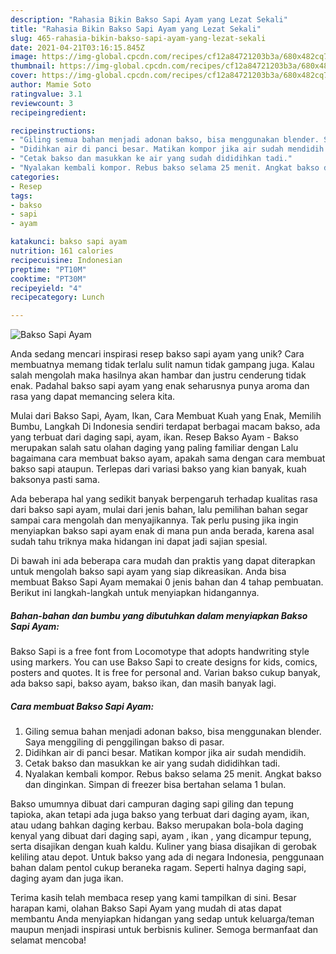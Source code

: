 ```yaml
---
description: "Rahasia Bikin Bakso Sapi Ayam yang Lezat Sekali"
title: "Rahasia Bikin Bakso Sapi Ayam yang Lezat Sekali"
slug: 465-rahasia-bikin-bakso-sapi-ayam-yang-lezat-sekali
date: 2021-04-21T03:16:15.845Z
image: https://img-global.cpcdn.com/recipes/cf12a84721203b3a/680x482cq70/bakso-sapi-ayam-foto-resep-utama.jpg
thumbnail: https://img-global.cpcdn.com/recipes/cf12a84721203b3a/680x482cq70/bakso-sapi-ayam-foto-resep-utama.jpg
cover: https://img-global.cpcdn.com/recipes/cf12a84721203b3a/680x482cq70/bakso-sapi-ayam-foto-resep-utama.jpg
author: Mamie Soto
ratingvalue: 3.1
reviewcount: 3
recipeingredient:

recipeinstructions:
- "Giling semua bahan menjadi adonan bakso, bisa menggunakan blender. Saya menggiling di penggilingan bakso di pasar."
- "Didihkan air di panci besar. Matikan kompor jika air sudah mendidih."
- "Cetak bakso dan masukkan ke air yang sudah dididihkan tadi."
- "Nyalakan kembali kompor. Rebus bakso selama 25 menit. Angkat bakso dan dinginkan. Simpan di freezer bisa bertahan selama 1 bulan."
categories:
- Resep
tags:
- bakso
- sapi
- ayam

katakunci: bakso sapi ayam 
nutrition: 161 calories
recipecuisine: Indonesian
preptime: "PT10M"
cooktime: "PT30M"
recipeyield: "4"
recipecategory: Lunch

---
```



![Bakso Sapi Ayam](https://img-global.cpcdn.com/recipes/cf12a84721203b3a/680x482cq70/bakso-sapi-ayam-foto-resep-utama.jpg)

Anda sedang mencari inspirasi resep bakso sapi ayam yang unik? Cara membuatnya memang tidak terlalu sulit namun tidak gampang juga. Kalau salah mengolah maka hasilnya akan hambar dan justru cenderung tidak enak. Padahal bakso sapi ayam yang enak seharusnya punya aroma dan rasa yang dapat memancing selera kita.

Mulai dari Bakso Sapi, Ayam, Ikan, Cara Membuat Kuah yang Enak, Memilih Bumbu, Langkah Di Indonesia sendiri terdapat berbagai macam bakso, ada yang terbuat dari daging sapi, ayam, ikan. Resep Bakso Ayam - Bakso merupakan salah satu olahan daging yang paling familiar dengan Lalu bagaimana cara membuat bakso ayam, apakah sama dengan cara membuat bakso sapi ataupun. Terlepas dari variasi bakso yang kian banyak, kuah baksonya pasti sama.

Ada beberapa hal yang sedikit banyak berpengaruh terhadap kualitas rasa dari bakso sapi ayam, mulai dari jenis bahan, lalu pemilihan bahan segar sampai cara mengolah dan menyajikannya. Tak perlu pusing jika ingin menyiapkan bakso sapi ayam enak di mana pun anda berada, karena asal sudah tahu triknya maka hidangan ini dapat jadi sajian spesial.


Di bawah ini ada beberapa cara mudah dan praktis yang dapat diterapkan untuk mengolah bakso sapi ayam yang siap dikreasikan. Anda bisa membuat Bakso Sapi Ayam memakai 0 jenis bahan dan 4 tahap pembuatan. Berikut ini langkah-langkah untuk menyiapkan hidangannya.

<!--inarticleads1-->

##### Bahan-bahan dan bumbu yang dibutuhkan dalam menyiapkan Bakso Sapi Ayam:



Bakso Sapi is a free font from Locomotype that adopts handwriting style using markers. You can use Bakso Sapi to create designs for kids, comics, posters and quotes. It is free for personal and. Varian bakso cukup banyak, ada bakso sapi, bakso ayam, bakso ikan, dan masih banyak lagi. 

<!--inarticleads2-->

##### Cara membuat Bakso Sapi Ayam:

1. Giling semua bahan menjadi adonan bakso, bisa menggunakan blender. Saya menggiling di penggilingan bakso di pasar.
1. Didihkan air di panci besar. Matikan kompor jika air sudah mendidih.
1. Cetak bakso dan masukkan ke air yang sudah dididihkan tadi.
1. Nyalakan kembali kompor. Rebus bakso selama 25 menit. Angkat bakso dan dinginkan. Simpan di freezer bisa bertahan selama 1 bulan.


Bakso umumnya dibuat dari campuran daging sapi giling dan tepung tapioka, akan tetapi ada juga bakso yang terbuat dari daging ayam, ikan, atau udang bahkan daging kerbau. Bakso merupakan bola-bola daging kenyal yang dibuat dari daging sapi, ayam , ikan , yang dicampur tepung, serta disajikan dengan kuah kaldu. Kuliner yang biasa disajikan di gerobak keliling atau depot. Untuk bakso yang ada di negara Indonesia, penggunaan bahan dalam pentol cukup beraneka ragam. Seperti halnya daging sapi, daging ayam dan juga ikan. 

Terima kasih telah membaca resep yang kami tampilkan di sini. Besar harapan kami, olahan Bakso Sapi Ayam yang mudah di atas dapat membantu Anda menyiapkan hidangan yang sedap untuk keluarga/teman maupun menjadi inspirasi untuk berbisnis kuliner. Semoga bermanfaat dan selamat mencoba!
